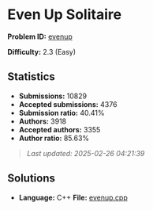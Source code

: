 # Even Up Solitaire

**Problem ID:** [evenup](https://open.kattis.com/problems/evenup)

**Difficulty:** 2.3 (Easy)

## Statistics

- **Submissions:** 10829
- **Accepted submissions:** 4376
- **Submission ratio:** 40.41%
- **Authors:** 3918
- **Accepted authors:** 3355
- **Author ratio:** 85.63%

> *Last updated: 2025-02-26 04:21:39*

## Solutions

- **Language:** C++
  **File:** [evenup.cpp](./evenup.cpp)
